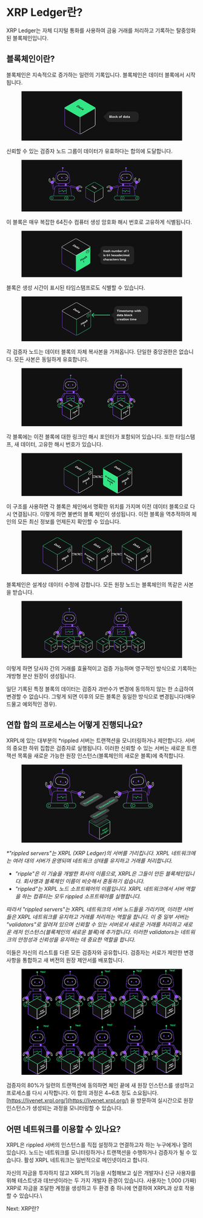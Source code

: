 # XRP Ledger란?



XRP Ledger는 자체 디지털 통화를 사용하여 금융 거래를 처리하고 기록하는 탈중앙화된 블록체인입니다.

## 블록체인이란?

블록체인은 지속적으로 증가하는 일련의 기록입니다. 블록체인은 데이터 블록에서 시작됩니다.

<figure><img src="../.gitbook/assets/image (3) (1) (1).png" alt=""><figcaption></figcaption></figure>

신뢰할 수 있는 검증자 노드 그룹이 데이터가 유효하다는 합의에 도달합니다.

<figure><img src="../.gitbook/assets/image (4) (1).png" alt=""><figcaption></figcaption></figure>

이 블록은 매우 복잡한 64진수 컴퓨터 생성 암호화 해시 번호로 고유하게 식별됩니다.

<figure><img src="../.gitbook/assets/image (5).png" alt=""><figcaption></figcaption></figure>

블록은 생성 시간이 표시된 타임스탬프로도 식별할 수 있습니다.

<figure><img src="../.gitbook/assets/image (6).png" alt=""><figcaption></figcaption></figure>

각 검증자 노드는 데이터 블록의 자체 복사본을 가져옵니다. 단일한 중앙권한은 없습니다. 모든 사본은 동일하게 유효합니다.

<figure><img src="../.gitbook/assets/image (8).png" alt=""><figcaption></figcaption></figure>

각 블록에는 이전 블록에 대한 링크인 해시 포인터가 포함되어 있습니다. 또한 타임스탬프, 새 데이터, 고유한 해시 번호가 있습니다.

<figure><img src="../.gitbook/assets/image (9).png" alt=""><figcaption></figcaption></figure>

이 구조를 사용하면 각 블록은 체인에서 명확한 위치를 가지며 이전 데이터 블록으로 다시 연결됩니다. 이렇게 하면 불변의 블록 체인이 생성됩니다. 이전 블록을 역추적하여 체인의 모든 최신 정보를 언제든지 확인할 수 있습니다.

<figure><img src="../.gitbook/assets/image (10).png" alt=""><figcaption></figcaption></figure>

블록체인은 설계상 데이터 수정에 강합니다. 모든 원장 노드는 블록체인의 똑같은 사본을 받습니다.

<figure><img src="../.gitbook/assets/image (11).png" alt=""><figcaption></figcaption></figure>

이렇게 하면 당사자 간의 거래를 효율적이고 검증 가능하며 영구적인 방식으로 기록하는 개방형 분산 원장이 생성됩니다.

일단 기록된 특정 블록의 데이터는 검증자 과반수가 변경에 동의하지 않는 한 소급하여 변경할 수 없습니다. 그렇게 되면 이후의 모든 블록은 동일한 방식으로 변경됩니다(매우 드물고 예외적인 경우).



## 연합 합의 프로세스는 어떻게 진행되나요? <a href="#how-does-the-federated-consensus-process-work" id="how-does-the-federated-consensus-process-work"></a>

XRPL에 있는 대부분의 \*rippled 서버는 트랜잭션을 모니터링하거나 제안합니다. 서버의 중요한 하위 집합은 검증자로 실행됩니다. 이러한 신뢰할 수 있는 서버는 새로운 트랜잭션 목록을 새로운 가능한 원장 인스턴스(블록체인의 새로운 블록)에 축적합니다.

<figure><img src="../.gitbook/assets/image (12).png" alt=""><figcaption></figcaption></figure>

_\*"rippled servers"는 XRPL (XRP Ledger)의 서버를 가리킵니다. XRPL 네트워크에는 여러 대의 서버가 운영되며 네트워크 상태를 유지하고 거래를 처리합니다._

* _"ripple"은 이 기술을 개발한 회사의 이름으로, XRPL은 그들이 만든 블록체인입니다. 회사명과 블록체인 이름이 비슷해서 혼동하기 쉽습니다._
* _"rippled"는 XRPL 노드 소프트웨어의 이름입니다. XRPL 네트워크에서 서버 역할을 하는 컴퓨터는 모두 rippled 소프트웨어를 실행합니다._

_따라서 "rippled servers"는 XRPL 네트워크의 서버 노드들을 가리키며, 이러한 서버들은 XRPL 네트워크를 유지하고 거래를 처리하는 역할을 합니다. 이 중 일부 서버는 "validators"로 알려져 있으며 신뢰할 수 있는 서버로서 새로운 거래를 처리하고 새로운 레저 인스턴스(블록체인의 새로운 블록)에 추가합니다. 이러한 validators는 네트워크의 안정성과 신뢰성을 유지하는 데 중요한 역할을 합니다._



이들은 자신의 리스트를 다른 모든 검증자와 공유합니다. 검증자는 서로가 제안한 변경 사항을 통합하고 새 버전의 원장 제안서를 배포합니다.

<figure><img src="../.gitbook/assets/image (14).png" alt=""><figcaption></figcaption></figure>

검증자의 80%가 일련의 트랜잭션에 동의하면 체인 끝에 새 원장 인스턴스를 생성하고 프로세스를 다시 시작합니다. 이 합의 과정은 4\~6초 정도 소요됩니다. [https://livenet.xrpl.org/](https://livenet.xrpl.org/) 을 방문하여 실시간으로 원장 인스턴스가 생성되는 과정을 모니터링할 수 있습니다.

## 어떤 네트워크를 이용할 수 있나요?

XRPL은 rippled 서버의 인스턴스를 직접 설정하고 연결하고자 하는 누구에게나 열려 있습니다. 노드는 네트워크를 모니터링하거나 트랜잭션을 수행하거나 검증자가 될 수 있습니다. 활성 XRPL 네트워크는 일반적으로 메인넷이라고 합니다.

자신의 자금을 투자하지 않고 XRPL의 기능을 시험해보고 싶은 개발자나 신규 사용자를 위해 테스트넷과 데브넷이라는 두 가지 개발자 환경이 있습니다. 사용자는 1,000 (가짜) XRP로 자금을 조달한 계정을 생성하고 두 환경 중 하나에 연결하여 XRPL과 상호 작용할 수 있습니다.\


Next: XRP란?





